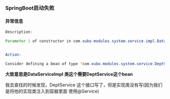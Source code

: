 ### SpringBoot启动失败



#### 异常信息

```java
Description:

Parameter 1 of constructor in com.xubo.modules.system.service.impl.DataServiceImpl required a bean of type 'com.xubo.modules.system.service.DeptService' that could not be found.


Action:

Consider defining a bean of type 'com.xubo.modules.system.service.DeptService' in your configuration.
```



**大致意思是DataServiceImpl 类这个需要DeptService这个bean**



我去查找的时候发现，DeptService 这个接口写了，但是实现类没有写(因为我们是将他的实现类注入到容器里面 使用@Service)